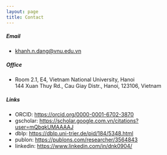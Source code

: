 ```yaml
---
layout: page
title: Contact 
---
```



##### Email

- [khanh.n.dang@vnu.edu.vn](mailto:khanh.n.dang@vnu.edu.vn)
  
##### Office

- Room 2.1, E4, Vietnam National University, Hanoi  
144 Xuan Thuy Rd., Cau Giay Distr., Hanoi, 123106, Vietnam  


##### Links

- ORCID: <https://orcid.org/0000-0001-6702-3870> 
- gscholar: <https://scholar.google.com.vn/citations?user=mQbqkUMAAAAJ> 
- dblp: <https://dblp.uni-trier.de/pid/184/5348.html>
- publon: <https://publons.com/researcher/3564843>
- linkedin: <https://www.linkedin.com/in/dnk0904/>

